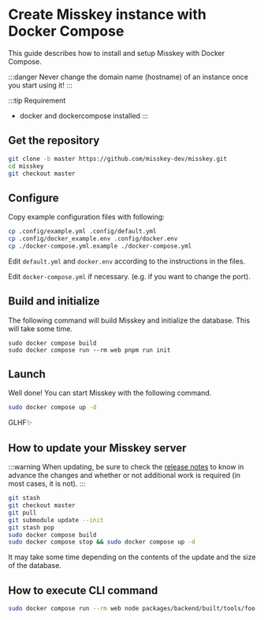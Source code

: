 # Create Misskey instance with Docker Compose

This guide describes how to install and setup Misskey with Docker Compose.

:::danger
Never change the domain name (hostname) of an instance once you start using it!
:::

:::tip Requirement

- docker and dockercompose installed
  :::

## Get the repository

```sh
git clone -b master https://github.com/misskey-dev/misskey.git
cd misskey
git checkout master
```

## Configure

Copy example configuration files with following:

```sh
cp .config/example.yml .config/default.yml
cp .config/docker_example.env .config/docker.env
cp ./docker-compose.yml.example ./docker-compose.yml
```

Edit `default.yml` and `docker.env` according to the instructions in the files.

Edit `docker-compose.yml` if necessary. (e.g. if you want to change the port).

## Build and initialize

The following command will build Misskey and initialize the database.
This will take some time.

```shell
sudo docker compose build
sudo docker compose run --rm web pnpm run init
```

## Launch

Well done! You can start Misskey with the following command.

```sh
sudo docker compose up -d
```

GLHF✨

## How to update your Misskey server

:::warning
When updating, be sure to check the [release notes](https://github.com/misskey-dev/misskey/blob/master/CHANGELOG.md) to know in advance the changes and whether or not additional work is required (in most cases, it is not).
:::

```sh
git stash
git checkout master
git pull
git submodule update --init
git stash pop
sudo docker compose build
sudo docker compose stop && sudo docker compose up -d
```

It may take some time depending on the contents of the update and the size of the database.

## How to execute CLI command

```sh
sudo docker compose run --rm web node packages/backend/built/tools/foo bar
```
